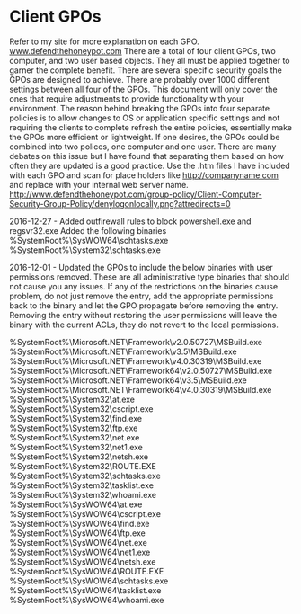 # Client GPOs
Refer to my site for more explanation on each GPO.  www.defendthehoneypot.com
There are a total of four client GPOs, two computer, and two user based objects.  They all must be applied together to garner the complete benefit.  There are several specific security goals the GPOs are designed to achieve.  There are probably over 1000 different settings between all four of the GPOs.  This document will only cover the ones that require adjustments to provide functionality with your environment.  The reason behind breaking the GPOs into four separate policies is to allow changes to OS or application specific settings and not requiring the clients to complete refresh the entire policies, essentially make the GPOs more efficient or lightweight.  If one desires, the GPOs could be combined into two polices, one computer and one user.  There are many debates on this issue but I have found that separating them based on how often they are updated is a good practice.  Use the .htm files I have included with each GPO and scan for place holders like http://companyname.com and replace with your internal web server name.
<image>http://www.defendthehoneypot.com/group-policy/Client-Computer-Security-Group-Policy/denylogonlocally.png?attredirects=0</image>

2016-12-27 - Added outfirewall rules to block powershell.exe and regsvr32.exe
Added the following binaries
%SystemRoot%\SysWOW64\schtasks.exe</br>
%SystemRoot%\System32\schtasks.exe</br>

2016-12-01 - Updated the GPOs to include the below binaries with user permissions removed.  These are all administrative type binaries that should not cause you any issues.  If any of the restrictions on the binaries cause problem, do not just remove the entry, add the appropriate permissions back to the binary and let the GPO propagate before removing the entry.  Removing the entry without restoring the user permissions will leave the binary with the current ACLs, they do not revert to the local permissions.

%SystemRoot%\Microsoft.NET\Framework\v2.0.50727\MSBuild.exe</br>
%SystemRoot%\Microsoft.NET\Framework\v3.5\MSBuild.exe</br>
%SystemRoot%\Microsoft.NET\Framework\v4.0.30319\MSBuild.exe</br>
%SystemRoot%\Microsoft.NET\Framework64\v2.0.50727\MSBuild.exe</br>
%SystemRoot%\Microsoft.NET\Framework64\v3.5\MSBuild.exe</br>
%SystemRoot%\Microsoft.NET\Framework64\v4.0.30319\MSBuild.exe</br>
%SystemRoot%\System32\at.exe</br>
%SystemRoot%\System32\cscript.exe</br>
%SystemRoot%\System32\find.exe</br>
%SystemRoot%\System32\ftp.exe</br>
%SystemRoot%\System32\net.exe</br>
%SystemRoot%\System32\net1.exe</br>
%SystemRoot%\System32\netsh.exe</br>
%SystemRoot%\System32\ROUTE.EXE</br>
%SystemRoot%\System32\schtasks.exe</br>
%SystemRoot%\System32\tasklist.exe</br>
%SystemRoot%\System32\whoami.exe</br>
%SystemRoot%\SysWOW64\at.exe</br>
%SystemRoot%\SysWOW64\cscript.exe</br>
%SystemRoot%\SysWOW64\find.exe</br>
%SystemRoot%\SysWOW64\ftp.exe</br>
%SystemRoot%\SysWOW64\net.exe</br>
%SystemRoot%\SysWOW64\net1.exe</br>
%SystemRoot%\SysWOW64\netsh.exe</br>
%SystemRoot%\SysWOW64\ROUTE.EXE</br>
%SystemRoot%\SysWOW64\schtasks.exe</br>
%SystemRoot%\SysWOW64\tasklist.exe</br>
%SystemRoot%\SysWOW64\whoami.exe</br>
